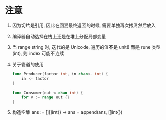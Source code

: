 # 注意

1. 因为切片是引用, 因此在回溯最终返回的时候, 需要单独再次拷贝然后放入

2. 编译器自动选择在栈上还是在堆上分配局部变量

3. 当 range string 时, 迭代的是 Unicode, 遍历的值不是 unit8 而是 rune 类型(int), 则 index 可能不连续

4. 关于管道的使用

    ```go
    func Producer(factor int, in chan<- int) {
        in <- factor
    }

    func Consumer(out <-chan int) {
        for v := range out {}
    }
    ```

5. 构造空集 ans := [][]int{} -> ans = append(ans, []int{})